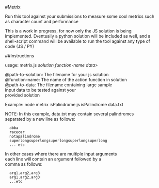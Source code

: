 #Metrix

Run this tool against your submissions to measure some cool metrics such as character count and performance

This is a work in progress, for now only the JS solution is being implemented. Eventually a python
solution will be included as well, and a shell-script command will be available to run the tool
against any type of code (JS / PY)

##Instructions

usage: metrix.js *solution* *function-name* *data>*

 @path-to-solution:  The filename for your js solution  
 @function-name:     The name of the action function in solution  
 @path-to-data:      The filename containing large sample  
                     input data to be tested against your  
                     provided solution  

Example: node metrix isPalindrome.js  isPalindrome  data.txt  

NOTE: In this example, data.txt may contain several palindromes  
      separated by a new line as follows:  

      abba
      racecar
      notapalindrome
      superlongsuperlongsuperlongsuperlongsuperlong
      ... etc

In other cases where there are multiple input arguments  
each line will contain an argument followed by a  
comma as follows:  

      arg1,arg2,arg3
      arg1,arg2,arg3
      ...etc
